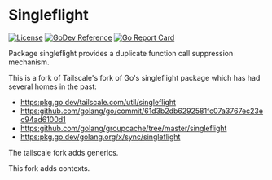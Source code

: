 # Singleflight

[![License][license-img]][license]
[![GoDev Reference][godev-img]][godev]
[![Go Report Card][goreportcard-img]][goreportcard]

Package singleflight provides a duplicate function call suppression mechanism.

This is a fork of Tailscale's fork of Go's singleflight package which has had several
homes in the past:

  - <https:pkg.go.dev/tailscale.com/util/singleflight>
  - <https:github.com/golang/go/commit/61d3b2db6292581fc07a3767ec23ec94ad6100d1>
  - <https:github.com/golang/groupcache/tree/master/singleflight>
  - <https:pkg.go.dev/golang.org/x/sync/singleflight>

The tailscale fork adds generics.

This fork adds contexts.


[license]: https://raw.githubusercontent.com/abursavich/singleflight/main/LICENSE
[license-img]: https://img.shields.io/badge/license-mit-blue.svg?style=for-the-badge

[godev]: https://pkg.go.dev/bursavich.dev/singleflight
[godev-img]: https://img.shields.io/static/v1?logo=go&logoColor=white&color=00ADD8&label=dev&message=reference&style=for-the-badge

[goreportcard]: https://goreportcard.com/report/bursavich.dev/singleflight
[goreportcard-img]: https://goreportcard.com/badge/bursavich.dev/singleflight?style=for-the-badge
